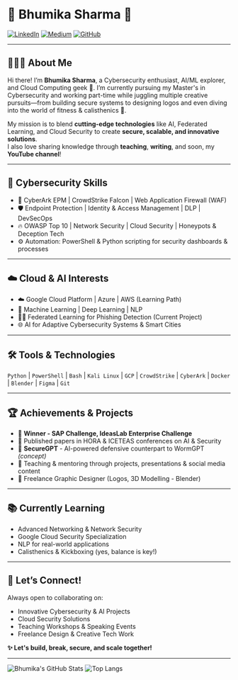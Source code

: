 # 🌟 Bhumika Sharma 🌟

[![LinkedIn](https://img.shields.io/badge/LinkedIn-BhumikaSharma-blue?style=flat&logo=linkedin)](https://www.linkedin.com/in/bhumika-sharma)
[![Medium](https://img.shields.io/badge/Medium-Blog-black?style=flat&logo=medium)](https://medium.com/@bhumika-sharma)
[![GitHub](https://img.shields.io/github/followers/BhumikaSharma?label=Follow&style=social)](https://github.com/BhumikaSharma)

---

## 👩🏻‍💻 About Me
Hi there! I’m **Bhumika Sharma**, a Cybersecurity enthusiast, AI/ML explorer, and Cloud Computing geek 🚀. I’m currently pursuing my Master's in Cybersecurity and working part-time while juggling multiple creative pursuits—from building secure systems to designing logos and even diving into the world of fitness & calisthenics 💪.

My mission is to blend **cutting-edge technologies** like AI, Federated Learning, and Cloud Security to create **secure, scalable, and innovative solutions**.  
I also love sharing knowledge through **teaching**, **writing**, and soon, my **YouTube channel**!

---

## 🔐 Cybersecurity Skills
- 🚩 CyberArk EPM | CrowdStrike Falcon | Web Application Firewall (WAF)
- 🛡️ Endpoint Protection | Identity & Access Management | DLP | DevSecOps
- 🔥 OWASP Top 10 | Network Security | Cloud Security | Honeypots & Deception Tech
- ⚙️ Automation: PowerShell & Python scripting for security dashboards & processes

---

## ☁️ Cloud & AI Interests
- ☁️ Google Cloud Platform | Azure | AWS (Learning Path)
- 🤖 Machine Learning | Deep Learning | NLP
- 🕵️‍♂️ Federated Learning for Phishing Detection (Current Project)
- 🌐 AI for Adaptive Cybersecurity Systems & Smart Cities

---

## 🛠️ Tools & Technologies
`Python` | `PowerShell` | `Bash` | `Kali Linux` | `GCP` | `CrowdStrike` | `CyberArk` | `Docker` | `Blender` | `Figma` | `Git`

---

## 🏆 Achievements & Projects
- 🥇 **Winner - SAP Challenge, IdeasLab Enterprise Challenge**
- 🏅 Published papers in HORA & ICETEAS conferences on AI & Security
- 📁 **SecureGPT** - AI-powered defensive counterpart to WormGPT *(concept)*
- 🧠 Teaching & mentoring through projects, presentations & social media content
- 🎨 Freelance Graphic Designer (Logos, 3D Modelling - Blender)

---

## 📚 Currently Learning
- Advanced Networking & Network Security
- Google Cloud Security Specialization
- NLP for real-world applications
- Calisthenics & Kickboxing (yes, balance is key!)

---

## 🚀 Let’s Connect!
Always open to collaborating on:
- Innovative Cybersecurity & AI Projects
- Cloud Security Solutions
- Teaching Workshops & Speaking Events
- Freelance Design & Creative Tech Work

**✨ Let's build, break, secure, and scale together!**

---

![Bhumika's GitHub Stats](https://github-readme-stats.vercel.app/api?username=BhumikaSharma&show_icons=true&theme=radical)
![Top Langs](https://github-readme-stats.vercel.app/api/top-langs/?username=BhumikaSharma&layout=compact&theme=radical)

